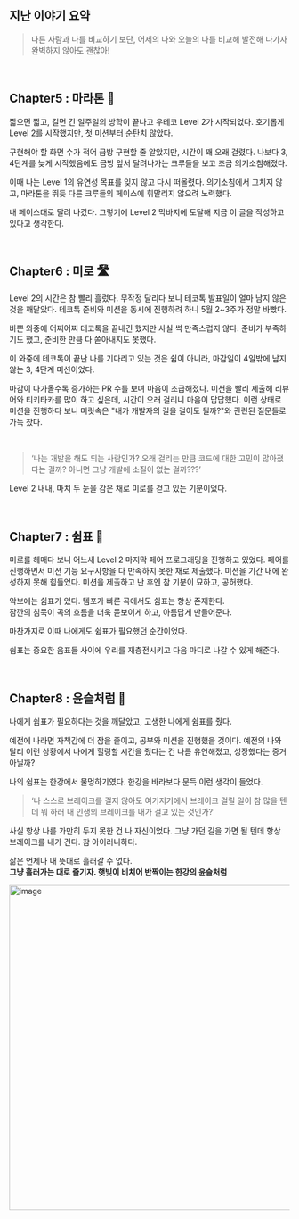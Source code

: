 ## 지난 이야기 요약

> 다른 사람과 나를 비교하기 보단, 어제의 나와 오늘의 나를 비교해 발전해 나가자
> <br>
> 완벽하지 않아도 괜찮아!

<br>

## Chapter5 : 마라톤 🏃

짧으면 짧고, 길면 긴 일주일의 방학이 끝나고 우테코 Level 2가 시작되었다. 호기롭게 Level 2를 시작했지만, 첫 미션부터 순탄치 않았다. 

구현해야 할 화면 수가 적어 금방 구현할 줄 알았지만, 시간이 꽤 오래 걸렸다. 나보다 3, 4단계를 늦게 시작했음에도 금방 앞서 달려나가는 크루들을 보고 조금 의기소침해졌다. 

이때 나는 Level 1의 유연성 목표를 잊지 않고 다시 떠올렸다. 의기소침에서 그치지 않고, 마라톤을 뛰듯 다른 크루들의 페이스에 휘말리지 않으려 노력했다. 

내 페이스대로 달려 나갔다. 그렇기에 Level 2 막바지에 도달해 지금 이 글을 작성하고 있다고 생각한다.

<br>

## Chapter6 : 미로 🛣️

Level 2의 시간은 참 빨리 흘렀다. 무작정 달리다 보니 테코톡 발표일이 얼마 남지 않은 것을 깨달았다. 
테코톡 준비와 미션을 동시에 진행하려 하니 5월 2~3주가 정말 바빴다. 

바쁜 와중에 어찌어찌 테코톡을 끝내긴 했지만 사실 썩 만족스럽지 않다. 준비가 부족하기도 했고, 준비한 만큼 다 쏟아내지도 못했다.

이 와중에 테코톡이 끝난 나를 기다리고 있는 것은 쉼이 아니라, 마감일이 4일밖에 남지 않는 3, 4단계 미션이었다. 

마감이 다가올수록 증가하는 PR 수를 보며 마음이 조급해졌다. 미션을 빨리 제출해 리뷰어와 티키타카를 많이 하고 싶은데, 시간이 오래 걸리니 마음이 답답했다. 
이런 상태로 미션을 진행하다 보니 머릿속은 "내가 개발자의 길을 걸어도 될까?"와 관련된 질문들로 가득 찼다.

<br>

> ‘나는 개발을 해도 되는 사람인가? 오래 걸리는 만큼 코드에 대한 고민이 많아졌다는 걸까? 아니면 그냥 개발에 소질이 없는 걸까???’

Level 2 내내, 마치 두 눈을 감은 채로 미로를 걷고 있는 기분이었다.

<br>

## Chapter7 : 쉼표 🎵

미로를 헤매다 보니 어느새 Level 2 마지막 페어 프로그래밍을 진행하고 있었다. 페어를 진행하면서 미션 기능 요구사항을 다 만족하지 못한 채로 제출했다. 
미션을 기간 내에 완성하지 못해 힘들었다. 미션을 제출하고 난 후엔 참 기분이 묘하고, 공허했다.

악보에는 쉼표가 있다. 템포가 빠른 곡에서도 쉼표는 항상 존재한다.
<br>
잠깐의 침묵이 곡의 흐름을 더욱 돋보이게 하고, 아름답게 만들어준다. 

마찬가지로 이때 나에게도 쉼표가 필요했던 순간이었다. 

쉼표는 중요한 음표들 사이에 우리를 재충전시키고 다음 마디로 나갈 수 있게 해준다.

<br>

## Chapter8 : 윤슬처럼 🌅

나에게 쉼표가 필요하다는 것을 깨달았고, 고생한 나에게 쉼표를 줬다. 

예전에 나라면 자책감에 더 잠을 줄이고, 공부와 미션을 진행했을 것이다. 예전의 나와 달리 이런 상황에서 나에게 힐링할 시간을 줬다는 건 나름 유연해졌고, 성장했다는 증거 아닐까? 

나의 쉼표는 한강에서 물멍하기였다. 한강을 바라보다 문득 이런 생각이 들었다.

> ‘나 스스로 브레이크를 걸지 않아도 여기저기에서 브레이크 걸릴 일이 참 많을 텐데 뭐 하러 내 인생의 브레이크를 내가 걸고 있는 것인가?’

사실 항상 나를 가만히 두지 못한 건 나 자신이었다. 그냥 가던 길을 가면 될 텐데 항상 브레이크를 내가 건다. 참 아이러니하다. 

삶은 언제나 내 뜻대로 흘러갈 수 없다.
<br>
**그냥 흘러가는 대로 즐기자. 햇빛이 비치어 반짝이는 한강의 윤슬처럼**

<img width="583" alt="image" src="https://github.com/hxeyexn/woowa-writing/assets/103019852/c1fcc1b5-d937-48a2-abd0-faac2a82555d">
